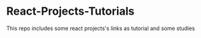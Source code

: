 # React-Projects-Tutorials
This repo includes some react projects's links as tutorial and some studies
